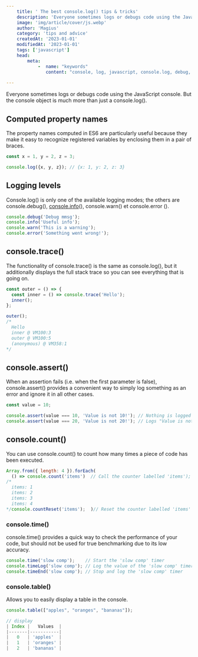 ```yaml
---
    title: ' The best console.log() tips & tricks'
    description: 'Everyone sometimes logs or debugs code using the JavaScript console. But the console object is much more than just a console.log().'
    image: 'img/article/cover/js.webp'
    author: 'Magius'
    category: 'tips and advice'
    createdAt: '2023-01-01'
    modifiedAt: '2023-01-01'
    tags: ['javascript']
    head:
        meta: 
            -  name: "keywords"
               content: "console, log, javascript, console.log, debug, time"
            
---
```


Everyone sometimes logs or debugs code using the JavaScript console. But the console object is much more than just a console.log().

## Computed property names
The property names computed in ES6 are particularly useful because they make it easy to recognize registered variables by enclosing them in a pair of braces.

```js
const x = 1, y = 2, z = 3;

console.log({x, y, z}); // {x: 1, y: 2, z: 3}
```

## **Logging levels**

Console.log() is only one of the available logging modes; the others are console.debug(), [console.info](http://console.info/)(), console.warn() et console.error ().

```js
console.debug('Debug mmsg');
console.info('Useful info');
console.warn('This is a warning');
console.error('Something went wrong!');
```

## **console.trace()**

The functionality of console.trace() is the same as console.log(), but it additionally displays the full stack trace so you can see everything that is going on.

```js
const outer = () => {
  const inner = () => console.trace('Hello');
  inner();
};

outer();
/*
  Hello
  inner @ VM100:3
  outer @ VM100:5
  (anonymous) @ VM358:1
*/
```

## **console.assert()**

When an assertion fails (i.e. when the first parameter is false), console.assert() provides a convenient way to simply log something as an error and ignore it in all other cases.

```js
const value = 10;

console.assert(value === 10, 'Value is not 10!'); // Nothing is logged
console.assert(value === 20, 'Value is not 20!'); // Logs "Value is not 20!"
```

## **console.count()**

You can use console.count() to count how many times a piece of code has been executed.
```js
Array.from({ length: 4 }).forEach(
  () => console.count('items')  // Call the counter labelled 'items');
/*
  items: 1
  items: 2
  items: 3
  items: 4
*/console.countReset('items');  )// Reset the counter labelled 'items'
```

### **console.time()**

console.time() provides a quick way to check the performance of your code, but should not be used for true benchmarking due to its low accuracy.

```js
console.time('slow comp');    // Start the 'slow comp' timer
console.timeLog('slow comp'); // Log the value of the 'slow comp' timer
console.timeEnd('slow comp'); // Stop and log the 'slow comp' timer
```

### **console.table()**

Allows you to easily display a table in the console.
```js
console.table(["apples", "oranges", "bananas"]);

// display
| Index |   Values  |
|-------|-----------|
|   0   | 'apples'  |
|   1   | 'oranges' |
|   2   | 'bananas' |


```
